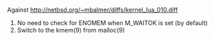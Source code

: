 Against http://netbsd.org/~mbalmer/diffs/kernel_lua_010.diff

1. No need to check for ENOMEM when M_WAITOK is set (by default)
2. Switch to the kmem(9) from malloc(9)
